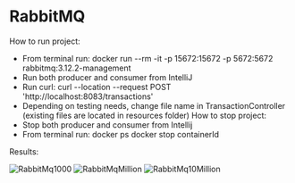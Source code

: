 # RabbitMQ
How to run project:
- From terminal run: docker run --rm -it -p 15672:15672 -p 5672:5672 rabbitmq:3.12.2-management
- Run both producer and consumer from IntelliJ
- Run curl: curl --location --request POST 'http://localhost:8083/transactions'
- Depending on testing needs, change file name in TransactionController (existing files are located in resources folder)
How to stop project:
- Stop both producer and consumer from Intellij
- From terminal run:
  docker ps
  docker stop containerId

Results:

![RabbitMq1000](https://github.com/NikolinaTomic/RabbitMQ/assets/44821513/4da5cac5-57f0-47f3-b01d-ded916f640ab)
![RabbitMqMillion](https://github.com/NikolinaTomic/RabbitMQ/assets/44821513/2a4b0e35-51fa-44c6-84a8-709914fdc1ea)
![RabbitMq10Million](https://github.com/NikolinaTomic/RabbitMQ/assets/44821513/489c7407-e431-45d9-90a3-840ca72fdb81)
